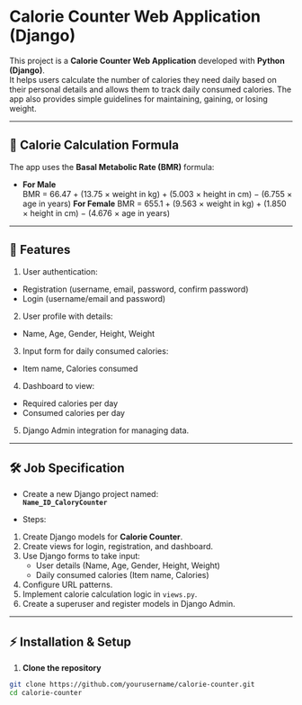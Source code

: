 # Calorie Counter Web Application (Django)

This project is a **Calorie Counter Web Application** developed with **Python (Django)**.  
It helps users calculate the number of calories they need daily based on their personal details and allows them to track daily consumed calories. The app also provides simple guidelines for maintaining, gaining, or losing weight.

---

## 🔢 Calorie Calculation Formula

The app uses the **Basal Metabolic Rate (BMR)** formula:

- **For Male**  
BMR = 66.47 + (13.75 × weight in kg) + (5.003 × height in cm) − (6.755 × age in years)
**For Female**
BMR = 655.1 + (9.563 × weight in kg) + (1.850 × height in cm) − (4.676 × age in years)

---

## 📌 Features

1. User authentication:  
 - Registration (username, email, password, confirm password)  
 - Login (username/email and password)  

2. User profile with details:  
 - Name, Age, Gender, Height, Weight  

3. Input form for daily consumed calories:  
 - Item name, Calories consumed  

4. Dashboard to view:  
 - Required calories per day  
 - Consumed calories per day  

5. Django Admin integration for managing data.

---

## 🛠️ Job Specification

- Create a new Django project named:  
**`Name_ID_CaloryCounter`**

- Steps:
1. Create Django models for **Calorie Counter**.  
2. Create views for login, registration, and dashboard.  
3. Use Django forms to take input:  
   - User details (Name, Age, Gender, Height, Weight)  
   - Daily consumed calories (Item name, Calories)  
4. Configure URL patterns.  
5. Implement calorie calculation logic in `views.py`.  
6. Create a superuser and register models in Django Admin.  

---

## ⚡ Installation & Setup

1. **Clone the repository**
 ```bash
 git clone https://github.com/yourusername/calorie-counter.git
 cd calorie-counter
